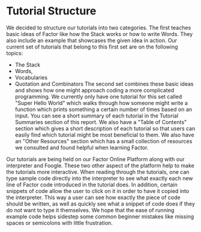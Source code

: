 # Tutorial Structure

We decided to structure our tutorials into two categories.  The first
teaches basic ideas of Factor like how the Stack works or how to write
Words.  They also include an example that showcases the given idea in
action.  Our current set of tutorials that belong to this first set
are on the following topics:
 - The Stack
 - Words, 
 - Vocabularies
 - Quotation and Combinators
The second set combines these basic ideas and
shows how one might approach coding a more complicated programming.
We currently only have one tutorial for this set called "Super Hello
World" which walks through how someone might write a function which
prints something a certain number of times based on an input.  You can
see a short summary of each tutorial in the Tutorial Summaries section 
of this report. We also have a "Table of Contents" section which gives
a short description of each tutorial so that users can easily find which
tutorial might be most beneficial to them.  We also have an "Other Resources"
section which has a small collection of resources we consulted and found
helpful when learning Factor.

Our tutorials are being held on our Factor Online Platform along with
our interpreter and Foogle.  These two other aspect of the platform
help to make the tutorials more interactive.  When reading through the
tutorials, one can type sample code directly into the interpreter
to see what exactly each new line of Factor code introduced in the
tutorial does.  In addition, certain snippets of code allow the user
to click on it in order to have it copied into the interpreter.  This
way a user can see how exactly the piece of code should be written, as
well as quickly see what a snippet of code does if they do not want to
type it themselves.  We hope that the ease of running example code
helps sidestep some common beginner mistakes like missing spaces or
semicolons with little frustration. 
